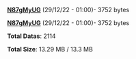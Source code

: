 [**N87gMyUG**](/data/N87gMyUG.txt) (29/12/22 - 01:00)- 3752 bytes

[**N87gMyUG**](/data/N87gMyUG.txt) (29/12/22 - 01:00)- 3752 bytes

**Total Datas**: 2114

**Total Size**: 13.29 MB / 13.3 MB
